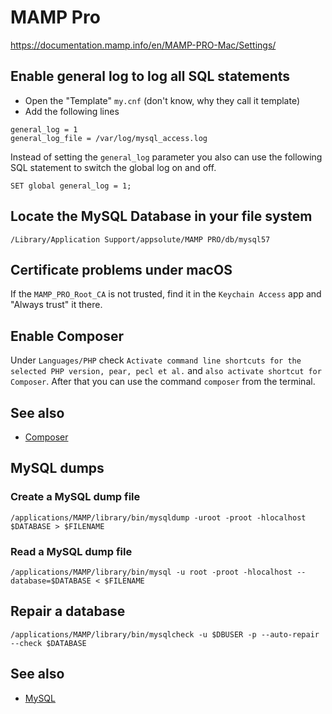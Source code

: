 # MAMP Pro

https://documentation.mamp.info/en/MAMP-PRO-Mac/Settings/

## Enable general log to log all SQL statements

- Open the "Template" `my.cnf` (don't know, why they call it template)
- Add the following lines

```
general_log = 1
general_log_file = /var/log/mysql_access.log
```

Instead of setting the `general_log` parameter you also can use the following SQL statement to switch
the global log on and off.

```
SET global general_log = 1;
```

## Locate the MySQL Database in your file system

    /Library/Application Support/appsolute/MAMP PRO/db/mysql57

## Certificate problems under macOS

If the `MAMP_PRO_Root_CA` is not trusted, find it in the `Keychain Access` app and "Always trust" it there.

## Enable Composer

Under `Languages/PHP` check `Activate command line shortcuts for the selected PHP version, pear, pecl et al.` and
`also activate shortcut for Composer`. After that you can use the command `composer` from the terminal.

## See also

- [Composer](Composer)

## MySQL dumps

### Create a MySQL dump file

```
/applications/MAMP/library/bin/mysqldump -uroot -proot -hlocalhost $DATABASE > $FILENAME
```

### Read a MySQL dump file

```
/applications/MAMP/library/bin/mysql -u root -proot -hlocalhost --database=$DATABASE < $FILENAME
```

## Repair a database

```
/applications/MAMP/library/bin/mysqlcheck -u $DBUSER -p --auto-repair --check $DATABASE
```

## See also

- [MySQL](MySQL)